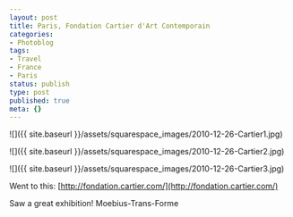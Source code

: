 ```yaml
---
layout: post
title: Paris, Fondation Cartier d'Art Contemporain
categories:
- Photoblog
tags:
- Travel
- France
- Paris
status: publish
type: post
published: true
meta: {}
---
```


![]({{ site.baseurl }}/assets/squarespace_images/2010-12-26-Cartier1.jpg)

![]({{ site.baseurl }}/assets/squarespace_images/2010-12-26-Cartier2.jpg)

![]({{ site.baseurl }}/assets/squarespace_images/2010-12-26-Cartier3.jpg)

Went to this: [http://fondation.cartier.com/](http://fondation.cartier.com/) 

Saw a great exhibition! Moebius-Trans-Forme

